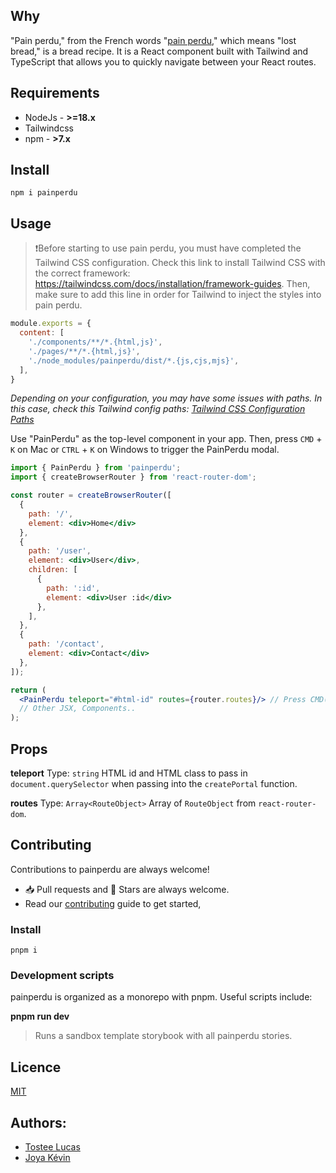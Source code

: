 ## Why
"Pain perdu," from the French words "[pain perdu](https://fr.wikipedia.org/wiki/Pain_perdu)," which means "lost bread," is a bread recipe. It is a React component built with Tailwind and TypeScript that allows you to quickly navigate between your React routes.

## Requirements
* NodeJs - **>=18.x**
* Tailwindcss
* npm - **>7.x**

## Install
```
npm i painperdu
```

## Usage
> ❗Before starting to use pain perdu, you must have completed the Tailwind CSS configuration. Check this link to install Tailwind CSS with the correct framework: https://tailwindcss.com/docs/installation/framework-guides. Then, make sure to add this line in order for Tailwind to inject the styles into pain perdu.

```js
module.exports = {
  content: [
    './components/**/*.{html,js}',
    './pages/**/*.{html,js}',
    './node_modules/painperdu/dist/*.{js,cjs,mjs}',
  ],
}
```

*Depending on your configuration, you may have some issues with paths. In this case, check this Tailwind config paths: [Tailwind CSS Configuration Paths](https://tailwindcss.com/docs/content-configuration#using-relative-paths)*

Use "PainPerdu" as the top-level component in your app. Then, press `CMD` + `K` on Mac or `CTRL` + `K` on Windows to trigger the PainPerdu modal.

```jsx
import { PainPerdu } from 'painperdu';
import { createBrowserRouter } from 'react-router-dom';

const router = createBrowserRouter([
  {
    path: '/',
    element: <div>Home</div>
  },
  {
    path: '/user',
    element: <div>User</div>,
    children: [
      {
        path: ':id',
        element: <div>User :id</div>
      },
    ],
  },
  {
    path: '/contact',
    element: <div>Contact</div>
  },
]);

return (
  <PainPerdu teleport="#html-id" routes={router.routes}/> // Press CMD(on mac) or CTRL(on windows) + k to open PainPerdu
  // Other JSX, Components..
);
```

## Props

**teleport**
Type: `string`
HTML id and HTML class to pass in `document.querySelector` when passing into the `createPortal` function.

**routes**
Type: `Array<RouteObject>`
Array of `RouteObject` from `react-router-dom`.


## Contributing
Contributions to painperdu are always welcome!
* 📥 Pull requests and 🌟 Stars are always welcome.
* Read our [contributing](https://github.com/luctst/painperdu/blob/master/.github/CONTRIBUTING.md) guide to get started,

### Install
```
pnpm i
```

### Development scripts
painperdu is organized as a monorepo with pnpm. Useful scripts include:

**pnpm run dev**
> Runs a sandbox template storybook with all painperdu stories.

## Licence
[MIT](https://github.com/luctst/painperdu/blob/master/LICENSE)

## Authors:
* [Tostee Lucas](https://github.com/luctst)
* [Joya Kévin](https://github.com/Kvin3324)
